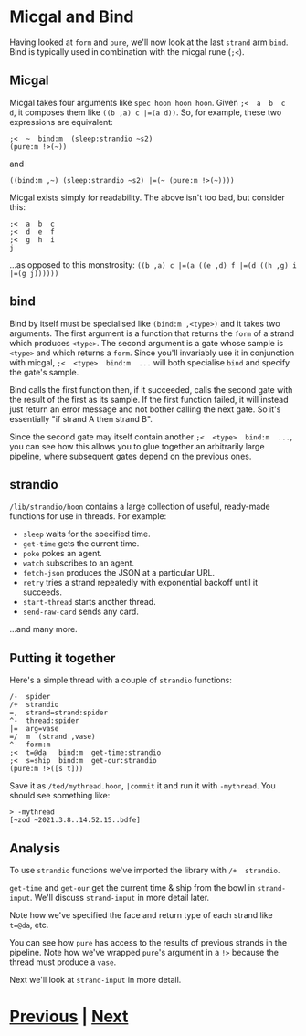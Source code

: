 # Micgal and Bind

Having looked at `form` and `pure`, we'll now look at the last `strand` arm `bind`. Bind is typically used in combination with the micgal rune (`;<`).

## Micgal

Micgal takes four arguments like `spec hoon hoon hoon`. Given `;<  a  b  c  d`, it composes them like `((b ,a) c |=(a d))`. So, for example, these two expressions are equivalent:

```
;<  ~  bind:m  (sleep:strandio ~s2)
(pure:m !>(~))
```

and
```
((bind:m ,~) (sleep:strandio ~s2) |=(~ (pure:m !>(~))))
```

Micgal exists simply for readability. The above isn't too bad, but consider this:

```
;<  a  b  c
;<  d  e  f
;<  g  h  i
j
```
...as opposed to this monstrosity: `((b ,a) c |=(a ((e ,d) f |=(d ((h ,g) i |=(g j))))))`

## bind

Bind by itself must be specialised like `(bind:m ,<type>)` and it takes two arguments. The first argument is a function that returns the `form` of a strand which produces `<type>`. The second argument is a gate whose sample is `<type>` and which returns a `form`. Since you'll invariably use it in conjunction with micgal, `;<  <type>  bind:m  ...` will both specialise `bind` and specify the gate's sample.

Bind calls the first function then, if it succeeded, calls the second gate with the result of the first as its sample. If the first function failed, it will instead just return an error message and not bother calling the next gate. So it's essentially "if strand A then strand B".

Since the second gate may itself contain another `;<  <type>  bind:m  ...`, you can see how this allows you to glue together an arbitrarily large pipeline, where subsequent gates depend on the previous ones.

## strandio

`/lib/strandio/hoon` contains a large collection of useful, ready-made functions for use in threads. For example:

- `sleep` waits for the specified time.
- `get-time` gets the current time.
- `poke` pokes an agent.
- `watch` subscribes to an agent.
- `fetch-json` produces the JSON at a particular URL.
- `retry` tries a strand repeatedly with exponential backoff until it succeeds.
- `start-thread` starts another thread.
- `send-raw-card` sends any card.

...and many more.

## Putting it together

Here's a simple thread with a couple of `strandio` functions:

```
/-  spider
/+  strandio
=,  strand=strand:spider 
^-  thread:spider 
|=  arg=vase 
=/  m  (strand ,vase) 
^-  form:m
;<  t=@da   bind:m  get-time:strandio
;<  s=ship  bind:m  get-our:strandio
(pure:m !>([s t]))
```

Save it as `/ted/mythread.hoon`, `|commit` it and run it with `-mythread`. You should see something like:

```
> -mythread
[~zod ~2021.3.8..14.52.15..bdfe]
```

## Analysis

To use `strandio` functions we've imported the library with `/+  strandio`.

`get-time` and `get-our` get the current time & ship from the bowl in `strand-input`. We'll discuss `strand-input` in more detail later.

Note how we've specified the face and return type of each strand like `t=@da`, etc. 

You can see how `pure` has access to the results of previous strands in the pipeline. Note how we've wrapped `pure`'s argument in a `!>` because the thread must produce a `vase`.

Next we'll look at `strand-input` in more detail.

# [Previous](1_thread-fundamentals.md) | [Next](3_strand-input.md)
